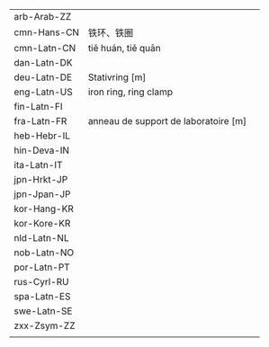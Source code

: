 | | | |
|-|-|-|
| arb-Arab-ZZ |  |  |
| cmn-Hans-CN | 铁环、铁圈 |  |
| cmn-Latn-CN | tiě huán, tiě quān |  |
| dan-Latn-DK |  |  |
| deu-Latn-DE | Stativring [m] |  |
| eng-Latn-US | iron ring, ring clamp |  |
| fin-Latn-FI |  |  |
| fra-Latn-FR | anneau de support de laboratoire [m] |  |
| heb-Hebr-IL |  |  |
| hin-Deva-IN |  |  |
| ita-Latn-IT |  |  |
| jpn-Hrkt-JP |  |  |
| jpn-Jpan-JP |  |  |
| kor-Hang-KR |  |  |
| kor-Kore-KR |  |  |
| nld-Latn-NL |  |  |
| nob-Latn-NO |  |  |
| por-Latn-PT |  |  |
| rus-Cyrl-RU |  |  |
| spa-Latn-ES |  |  |
| swe-Latn-SE |  |  |
| zxx-Zsym-ZZ |  |  |
|  |  |  |